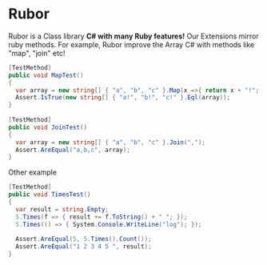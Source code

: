Rubor
=====

Rubor is a Class library **C# with many Ruby features!** Our Extensions mirror ruby methods. For example, Rubor improve the Array C# with methods like "map", "join" etc!

```C#
[TestMethod]
public void MapTest()
{
  var array = new string[] { "a", "b", "c" }.Map(x =>{ return x + "!"; });
  Assert.IsTrue(new string[] { "a!", "b!", "c!" }.Eql(array));
}
    
[TestMethod]
public void JoinTest()
{
  var array = new string[] { "a", "b", "c" }.Join(",");
  Assert.AreEqual("a,b,c", array);
}    
```

Other example

```C#
[TestMethod]
public void TimesTest()
{
  var result = string.Empty;
  5.Times(f => { result += f.ToString() + " "; });
  5.Times(() => { System.Console.WriteLine("log"); });
      
  Assert.AreEqual(5, 5.Times().Count());
  Assert.AreEqual("1 2 3 4 5 ", result);
}
```



